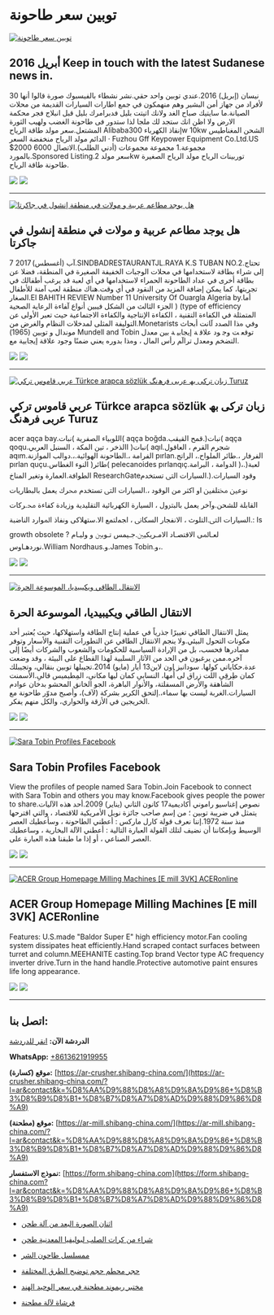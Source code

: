 # توبين سعر طاحونة

<a href="https://swt.shibang-china.com/?l=ar&img&k=%D8%AA%D9%88%D8%A8%D9%8A%D9%86+%D8%B3%D8%B9%D8%B1+%D8%B7%D8%A7%D8%AD%D9%88%D9%86%D8%A9" target="_blank">![توبين سعر طاحونة](http://static.shibang-china.com/all-800x300/447.jpg)</a>

## أبريل 2016 Keep in touch with the latest Sudanese news in.
30 نيسان (إبريل) 2016.عندي توبين واحد حقي.نشر نشطاء بالفيسبوك صورة قالوا أنها لأفراد من جهاز أمن البشير وهم منهمكون في جمع اطارات السيارات القديمة من محلات الصيانة.ما سايتيك صباح الغد ولانك اتيتت بليل فدبرامرك بليل قبل انبلاج فجر محكمة الارض ولا اظن انك ستجد لك ملجا لذا ستدور فى طاحونة الغضب ولهيب الثورة المشتعل.سعر مولد طاقة الرياح Alibabaإنقاذ الكهرباء 300w 10kw الشحن المغناطيس الدائم مولد الرياح منخفضة السعر &middot; Fuzhou Gff Keypower Equipment Co.Ltd.US $2000 6000 مجموعة.1 مجموعة مجموعات (أدني الطلب).الاتصال بالمورد.Sponsored Listing.سعر مولد 2kw توربينات الرياح مولد الرياح الصغيرة طاحونة طاقة الرياح.


<a href="https://whatsapp.shibangsoft.com/WhatsApp.php" target="_blank" title="WhatsApp">![](http://static.shibang-china.com/icon/whatsapp.png)</a> <a href="https://swt.shibang-china.com/?l=ar&icon&k=%D8%AA%D9%88%D8%A8%D9%8A%D9%86+%D8%B3%D8%B9%D8%B1+%D8%B7%D8%A7%D8%AD%D9%88%D9%86%D8%A9" target="_blank">![](http://static.shibang-china.com/icon/chat-ar.png)</a>

---

<a href="https://swt.shibang-china.com/?l=ar&img&k=%D8%AA%D9%88%D8%A8%D9%8A%D9%86+%D8%B3%D8%B9%D8%B1+%D8%B7%D8%A7%D8%AD%D9%88%D9%86%D8%A9" target="_blank">![هل يوجد مطاعم عربية و مولات في منطقة إنشول في جاكرتا](http://static.shibang-china.com/all-800x300/811.jpg)</a>

## هل يوجد مطاعم عربية و مولات في منطقة إنشول في جاكرتا
7 آب (أغسطس) 2017.SINDBADRESTAURANTJL.RAYA K.S TUBAN NO.2.تحتاج إلى شراء بطاقة لاستخدامها في محلات الوجبات الخفيفة الصغيرة في المنطقة، فضلا عن بطاقة أخرى في عداد الطاحونة الحمراء لاستخدامها في أي لعبة قد يرغب أطفالك في تجربتها، كما يمكن إضافة المزيد من النقود في أي وقت.هناك منطقة لعب آمنة للأطفال الصغار.El BAHITH REVIEW Number 11 University Of Ouargla Algeria by.أﻣﺎ اﻟﺠﺰء اﻟﺜﺎﻟﺚ ﻣﻦ اﻟﺸﻜﻞ ﻓﻴﺒﻴﻦ أﻧﻮاع آﻔﺎءة اﻟﺮﻋﺎﻳﺔ اﻟﺼﺤﻴﺔ ) (type of efficiency اﻟﻤﺘﻤﺜﻠﺔ ﻓﻲ اﻟﻜﻔﺎءة اﻟﺘﻘﻨﻴﺔ ، اﻟﻜﻔﺎءة اﻹﻧﺘﺎﺟﻴﺔ واﻟﻜﻔﺎءة اﻻﺟﺘﻤﺎﻋﻴﺔ ﺣﻴﺚ ﺗﻌﺒﺮ اﻷوﻟﻰ ﻋﻦ اﻟﺘﻮﻟﻴﻔﺔ اﻟﻤﺜﻠﻰ ﻟﻤﺪﺧﻼت اﻟﻨﻈﺎم واﻟﻐﺮض ﻣﻦ.Monetarists وﻓﻲ هﺬا اﻟﺼﺪد آﺎﻧﺖ أﺑﺤﺎث ﻣﻮﻧﺪال و ﺗﻮﺑﻴﻦ (1965) Mundell and Tobin ﺗﻮﻗﻌ ﺖ وﺟ ﻮد ﻋﻼﻗ ﺔ إﻳﺠﺎﺑﻴ ﺔ ﺑﻴﻦ ﻣﻌﺪل اﻟﺘﻀﺨﻢ وﻣﻌﺪل ﺗﺮاآﻢ رأس اﻟﻤﺎل ، وهﺬا ﺑﺪورﻩ ﻳﻌﻨﻲ ﺿﻤﻨًﺎ وﺟﻮد ﻋﻼﻗﺔ إﻳﺠﺎﺑﻴﺔ ﻣﻊ.


<a href="https://whatsapp.shibangsoft.com/WhatsApp.php" target="_blank" title="WhatsApp">![](http://static.shibang-china.com/icon/whatsapp.png)</a> <a href="https://swt.shibang-china.com/?l=ar&icon&k=%D8%AA%D9%88%D8%A8%D9%8A%D9%86+%D8%B3%D8%B9%D8%B1+%D8%B7%D8%A7%D8%AD%D9%88%D9%86%D8%A9" target="_blank">![](http://static.shibang-china.com/icon/chat-ar.png)</a>

---

<a href="https://swt.shibang-china.com/?l=ar&img&k=%D8%AA%D9%88%D8%A8%D9%8A%D9%86+%D8%B3%D8%B9%D8%B1+%D8%B7%D8%A7%D8%AD%D9%88%D9%86%D8%A9" target="_blank">![ﻋرﺑﻲ ﻗﺎﻣوس ﺗرﮐﻲ Türkce arapca sözlük زﺑﺎن ﺗرﮐﯽ ﺑﮫ ﻋرﺑﯽ ﻓرھﻧﮓ Turuz](http://static.shibang-china.com/all-800x300/1288.jpg)</a>

## ﻋرﺑﻲ ﻗﺎﻣوس ﺗرﮐﻲ Türkce arapca sözlük زﺑﺎن ﺗرﮐﯽ ﺑﮫ ﻋرﺑﯽ ﻓرھﻧﮓ Turuz
acer aqça bay.اللوبياء الصفرية )نبات( aqça boğda.قمح القيقب.)نبات( aqça qoqu.االذخر ، تين المكة ، السنبل العربي )نبات( aqıl.شجرم القرم ، العاقول aqım.الفرامة ،.الطاحونة الهوائية.،.دوالب الموازنة pırlan.الفرفار ،.طائر الملواح.، الراتج pırlan quçu.النوء الغطاس )طائر( pelecanoides pırlanqıç.الدوامة ، البرامة )لعبة(.، الطوافة.العمارة وتغير المناخ ResearchGateوﻗﻮد اﻟﺴﻴﺎرات.(.اﻟﺴﻴﺎرات اﻟﱴ ﺗﺴﺘﺨﺪم ﻧﻮﻋﲔ ﳐﺘﻠﻔﲔ او اﻛﺜﺮ ﻣﻦ اﻟﻮﻗﻮد ،.اﻟﺴﻴﺎرات اﻟﱴ ﺗﺴﺘﺨﺪم ﳏﺮك ﻳﻌﻤﻞ ﺑﺎﻟﺒﻄﺎرﻳﺎت اﻟﻘﺎﺑﻠﺔ ﻟﻠﺸﺤﻦ.وآﺧﺮ ﻳﻌﻤﻞ ﺑﺎﻟﺒﱰول ، اﻟﺴﻴﺎرة اﻟﻜﻬﺮﺑﺎﺋﻴﺔ اﻟﺘﻘﻠﻴﺪﻳﺔ وزﻳﺎدة ﻛﻔﺎءة ﳏ.ﺮﻛﺎت اﻟﺴﻴﺎرات اﻟﱴ.اﻟﺘﻠﻮث ، اﻻﻧﻔﺠﺎر اﻟﺴﻜﺎﱏ ، اﺠﻤﻟﺘﻤﻊ اﻻ.ﺳﺘﻬﻼﻛﻰ وﻧﻔﺎذ اﳌﻮارد اﻟﻨﺎﺿﺒﺔ.: Is growth obsolete ? ﻟﻌـﺎﳌﻰ اﻻﻗﺘﺼـﺎد اﻻﻣـﺮﻳﻜﻴﲔ.ﺟـﻴﻤﺲ ﺗـﻮﺑﲔ و وﻟﻴـﺎم ﻧﻮردﻫـﺎوس.William Nordhaus.و.James Tobin.و،.


<a href="https://whatsapp.shibangsoft.com/WhatsApp.php" target="_blank" title="WhatsApp">![](http://static.shibang-china.com/icon/whatsapp.png)</a> <a href="https://swt.shibang-china.com/?l=ar&icon&k=%D8%AA%D9%88%D8%A8%D9%8A%D9%86+%D8%B3%D8%B9%D8%B1+%D8%B7%D8%A7%D8%AD%D9%88%D9%86%D8%A9" target="_blank">![](http://static.shibang-china.com/icon/chat-ar.png)</a>

---

<a href="https://swt.shibang-china.com/?l=ar&img&k=%D8%AA%D9%88%D8%A8%D9%8A%D9%86+%D8%B3%D8%B9%D8%B1+%D8%B7%D8%A7%D8%AD%D9%88%D9%86%D8%A9" target="_blank">![الانتقال الطاقي ويكيبيديا، الموسوعة الحرة](http://static.shibang-china.com/all-800x300/76.jpg)</a>

## الانتقال الطاقي ويكيبيديا، الموسوعة الحرة
يمثل الانتقال الطاقي تغييرًا جذرياً في عملية إنتاج الطاقة واستهلاكها، حيث يُعتبر أحد مكونات التحول البيئي.ولا ينجم الانتقال الطاقي عن التطورات التقنية والأسعار وتوفر مصادرها فحسب، بل من الإرادة السياسية للحكومات والشعوب والشركات أيضًا إلى آخره.ممن يرغبون في الحد من الآثار السلبية لهذا القطاع على البيئة ، وقد وضعت عدة.حكاياتي كولها. سودانيز اون لاين13 أيار (مايو) 2014.تجيبلها توبين بنقالي، وتجيبلك كمان طِرقِىِ اللت زراق لى أُمها، النسابىِ كمان ليها مكانىِ، المِطيميس قالىِ.الأسمنت الشاهقة والأرض المسفلتة، والأنوار الباهرة، الجو الخانق المحشو بدخان عوادم السيارات.الغربة ليست بها سماء،.إلتحق الكرير بشركة (لآف)، وأصبح مدوّر طاحونة مع الخريجين في الأزقة والحواري، والكل منهم يفكر.


<a href="https://whatsapp.shibangsoft.com/WhatsApp.php" target="_blank" title="WhatsApp">![](http://static.shibang-china.com/icon/whatsapp.png)</a> <a href="https://swt.shibang-china.com/?l=ar&icon&k=%D8%AA%D9%88%D8%A8%D9%8A%D9%86+%D8%B3%D8%B9%D8%B1+%D8%B7%D8%A7%D8%AD%D9%88%D9%86%D8%A9" target="_blank">![](http://static.shibang-china.com/icon/chat-ar.png)</a>

---

<a href="https://swt.shibang-china.com/?l=ar&img&k=%D8%AA%D9%88%D8%A8%D9%8A%D9%86+%D8%B3%D8%B9%D8%B1+%D8%B7%D8%A7%D8%AD%D9%88%D9%86%D8%A9" target="_blank">![Sara Tobin Profiles Facebook](http://static.shibang-china.com/all-800x300/1315.jpg)</a>

## Sara Tobin Profiles Facebook
View the profiles of people named Sara Tobin.Join Facebook to connect with Sara Tobin and others you may know.Facebook gives people the power to share.نصوص إغناسيو راموني أكاديمية17 كانون الثاني (يناير) 2009.أحد هذه الآليات يتمثل في ضريبة توبين ؛ من إسم صاحب جائزة نوبل الأمريكية للاقتصاد ، والتي اقترحها منذ سنة 1972.إننا نعرف قولة كارل ماركس : أعطني الطاحونة ، وسأعطيك العصر الوسيط وبإمكاننا أن نضيف لتلك القولة العبارة التالية : أعطني الآلة البخارية ، وساعطيك العصر الصناعي ، أو إذا ما طبقنا هذه العبارة على.


<a href="https://whatsapp.shibangsoft.com/WhatsApp.php" target="_blank" title="WhatsApp">![](http://static.shibang-china.com/icon/whatsapp.png)</a> <a href="https://swt.shibang-china.com/?l=ar&icon&k=%D8%AA%D9%88%D8%A8%D9%8A%D9%86+%D8%B3%D8%B9%D8%B1+%D8%B7%D8%A7%D8%AD%D9%88%D9%86%D8%A9" target="_blank">![](http://static.shibang-china.com/icon/chat-ar.png)</a>

---

<a href="https://swt.shibang-china.com/?l=ar&img&k=%D8%AA%D9%88%D8%A8%D9%8A%D9%86+%D8%B3%D8%B9%D8%B1+%D8%B7%D8%A7%D8%AD%D9%88%D9%86%D8%A9" target="_blank">![ACER Group Homepage Milling Machines [E mill 3VK] ACERonline](http://static.shibang-china.com/all-800x300/694.jpg)</a>

## ACER Group Homepage Milling Machines [E mill 3VK] ACERonline
Features: U.S.made &quot;Baldor Super E&quot; high efficiency motor.Fan cooling system dissipates heat efficiently.Hand scraped contact surfaces between turret and column.MEEHANITE casting.Top brand Vector type AC frequency inverter drive.Turn in the hand handle.Protective automotive paint ensures life long appearance.

<a href="https://whatsapp.shibangsoft.com/WhatsApp.php" target="_blank" title="WhatsApp">![](http://static.shibang-china.com/icon/whatsapp.png)</a> <a href="https://swt.shibang-china.com/?l=ar&icon&k=%D8%AA%D9%88%D8%A8%D9%8A%D9%86+%D8%B3%D8%B9%D8%B1+%D8%B7%D8%A7%D8%AD%D9%88%D9%86%D8%A9" target="_blank">![](http://static.shibang-china.com/icon/chat-ar.png)</a>

---
## اتصل بنا:

**الدردشة الآن:** [انقر للدردشة](https://swt.shibang-china.com?l=ar&contact&k=%D8%AA%D9%88%D8%A8%D9%8A%D9%86+%D8%B3%D8%B9%D8%B1+%D8%B7%D8%A7%D8%AD%D9%88%D9%86%D8%A9)

**WhatsApp:**  [+8613621919955](https://whatsapp.shibangsoft.com/WhatsApp.php)

**موقع (كسارة):** [https://ar-crusher.shibang-china.com/](https://ar-crusher.shibang-china.com/?l=ar&contact&k=%D8%AA%D9%88%D8%A8%D9%8A%D9%86+%D8%B3%D8%B9%D8%B1+%D8%B7%D8%A7%D8%AD%D9%88%D9%86%D8%A9)

**موقع (مطحنة):** [https://ar-mill.shibang-china.com/](https://ar-mill.shibang-china.com/?l=ar&contact&k=%D8%AA%D9%88%D8%A8%D9%8A%D9%86+%D8%B3%D8%B9%D8%B1+%D8%B7%D8%A7%D8%AD%D9%88%D9%86%D8%A9)

**نموذج الاستفسار:** [https://form.shibang-china.com](https://form.shibang-china.com?l=ar&contact&k=%D8%AA%D9%88%D8%A8%D9%8A%D9%86+%D8%B3%D8%B9%D8%B1+%D8%B7%D8%A7%D8%AD%D9%88%D9%86%D8%A9)

* [اثنان الصورة البعد من آلة طحن](../24/%D8%A7%D8%AB%D9%86%D8%A7%D9%86%20%D8%A7%D9%84%D8%B5%D9%88%D8%B1%D8%A9%20%D8%A7%D9%84%D8%A8%D8%B9%D8%AF%20%D9%85%D9%86%20%D8%A2%D9%84%D8%A9%20%D8%B7%D8%AD%D9%86.md)

* [شراء من كرات الصلب لبوليفيا المعدنية طحن](../21/%D8%B4%D8%B1%D8%A7%D8%A1%20%D9%85%D9%86%20%D9%83%D8%B1%D8%A7%D8%AA%20%D8%A7%D9%84%D8%B5%D9%84%D8%A8%20%D9%84%D8%A8%D9%88%D9%84%D9%8A%D9%81%D9%8A%D8%A7%20%D8%A7%D9%84%D9%85%D8%B9%D8%AF%D9%86%D9%8A%D8%A9%20%D8%B7%D8%AD%D9%86.md)

* [ممسلسل طاحون الشر](../21/%D9%85%D9%85%D8%B3%D9%84%D8%B3%D9%84%20%D8%B7%D8%A7%D8%AD%D9%88%D9%86%20%D8%A7%D9%84%D8%B4%D8%B1.md)

* [حجر محطم حجم توضيح الطرق المختلفة](../24/%D8%AD%D8%AC%D8%B1%20%D9%85%D8%AD%D8%B7%D9%85%20%D8%AD%D8%AC%D9%85%20%D8%AA%D9%88%D8%B6%D9%8A%D8%AD%20%D8%A7%D9%84%D8%B7%D8%B1%D9%82%20%D8%A7%D9%84%D9%85%D8%AE%D8%AA%D9%84%D9%81%D8%A9.md)

* [مختبر ريموند مطحنة في سعر الوحيد الهند](../25/%D9%85%D8%AE%D8%AA%D8%A8%D8%B1%20%D8%B1%D9%8A%D9%85%D9%88%D9%86%D8%AF%20%D9%85%D8%B7%D8%AD%D9%86%D8%A9%20%D9%81%D9%8A%20%D8%B3%D8%B9%D8%B1%20%D8%A7%D9%84%D9%88%D8%AD%D9%8A%D8%AF%20%D8%A7%D9%84%D9%87%D9%86%D8%AF.md)

* [فرشاة لآلة مطحنة](../21/%D9%81%D8%B1%D8%B4%D8%A7%D8%A9%20%D9%84%D8%A2%D9%84%D8%A9%20%D9%85%D8%B7%D8%AD%D9%86%D8%A9.md)